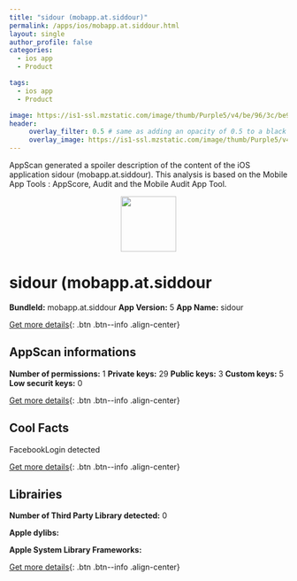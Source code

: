 ```yaml
---
title: "sidour (mobapp.at.siddour)"
permalink: /apps/ios/mobapp.at.siddour.html
layout: single
author_profile: false
categories: 
  - ios app 
  - Product 

tags: 
  - ios app 
  - Product 

image: https://is1-ssl.mzstatic.com/image/thumb/Purple5/v4/be/96/3c/be963ccb-4b0d-a553-f561-662223b00612/pr_source.png/512x512bb.jpg
header: 
     overlay_filter: 0.5 # same as adding an opacity of 0.5 to a black background
     overlay_image: https://is1-ssl.mzstatic.com/image/thumb/Purple5/v4/be/96/3c/be963ccb-4b0d-a553-f561-662223b00612/pr_source.png/512x512bb.jpg
---
```

AppScan generated a spoiler description of the content of the iOS application sidour (mobapp.at.siddour). This analysis is based on the Mobile App Tools : AppScore, Audit and the Mobile Audit App Tool.

  
  
<div style="text-align: center;"><img src="https://is1-ssl.mzstatic.com/image/thumb/Purple5/v4/be/96/3c/be963ccb-4b0d-a553-f561-662223b00612/pr_source.png/512x512bb.jpg" width="100" height="100"></div>  
  
# sidour (mobapp.at.siddour

**BundleId:** mobapp.at.siddour
**App Version:** 5
**App Name:** sidour


[Get more details](/pricing.html){: .btn .btn--info .align-center}  
  
## AppScan informations 

**Number of permissions:** 1
**Private keys:** 29
**Public keys:** 3
**Custom keys:** 5
**Low securit keys:** 0
  
[Get more details](/pricing.html){: .btn .btn--info .align-center}

## Cool Facts

FacebookLogin detected
  
[Get more details](/pricing.html){: .btn .btn--info .align-center}

## Librairies 
**Number of Third Party Library detected:** 0

**Apple dylibs:**


**Apple System Library Frameworks:**


  
[Get more details](/pricing.html){: .btn .btn--info .align-center}

